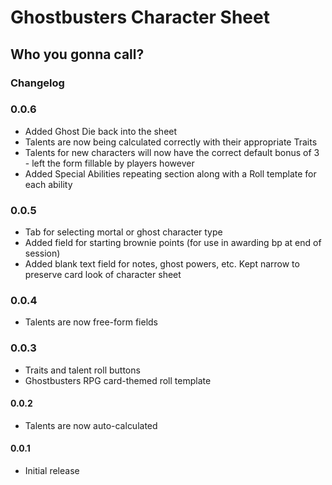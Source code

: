 # Ghostbusters Character Sheet

## Who you gonna call?

### Changelog
### 0.0.6
* Added Ghost Die back into the sheet
* Talents are now being calculated correctly with their appropriate Traits
* Talents for new characters will now have the correct default bonus of 3 - left the form fillable by players however
* Added Special Abilities repeating section along with a Roll template for each ability

### 0.0.5
* Tab for selecting mortal or ghost character type
* Added field for starting brownie points (for use in awarding bp at end of session)
* Added blank text field for notes, ghost powers, etc. Kept narrow to preserve card look of character sheet

### 0.0.4

* Talents are now free-form fields

### 0.0.3

* Traits and talent roll buttons
* Ghostbusters RPG card-themed roll template

#### 0.0.2

* Talents are now auto-calculated

#### 0.0.1

* Initial release
